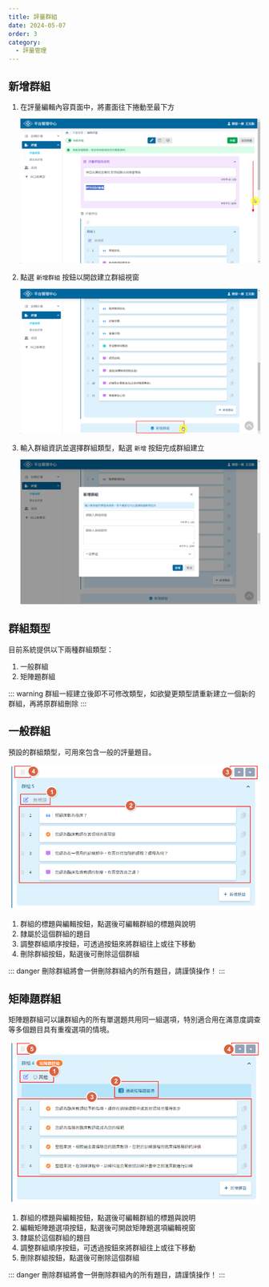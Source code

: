 ```yaml
---
title: 評量群組
date: 2024-05-07
order: 3
category:
  - 評量管理
---
```


## 新增群組

1. 在評量編輯內容頁面中，將畫面往下捲動至最下方

    ![捲動畫面至最下方](./images/groups-1.png)

2. 點選 ```新增群組``` 按鈕以開啟建立群組視窗

    ![新增群組按鈕](./images/groups-2.png)

3. 輸入群組資訊並選擇群組類型，點選 ```新增``` 按鈕完成群組建立

    ![新增群組視窗](./images/groups-3.png)

## 群組類型

目前系統提供以下兩種群組類型：

1. 一般群組 <Badge text="預設" />
2. 矩陣題群組

::: warning
群組一經建立後即不可修改類型，如欲變更類型請重新建立一個新的群組，再將原群組刪除
:::

## 一般群組

預設的群組類型，可用來包含一般的評量題目。

![一般群組](./images/groups-4.png)

1. 群組的標題與編輯按鈕，點選後可編輯群組的標題與說明
2. 隸屬於這個群組的題目
3. 調整群組順序按鈕，可透過按鈕來將群組往上或往下移動
4. 刪除群組按鈕，點選後可刪除這個群組

::: danger
刪除群組將會一併刪除群組內的所有題目，請謹慎操作！
:::

## 矩陣題群組

矩陣題群組可以讓群組內的所有單選題共用同一組選項，特別適合用在滿意度調查等多個題目具有重複選項的情境。

![矩陣題群組](./images/groups-5.png)

1. 群組的標題與編輯按鈕，點選後可編輯群組的標題與說明
2. 編輯矩陣題選項按鈕，點選後可開啟矩陣題選項編輯視窗
3. 隸屬於這個群組的題目
4. 調整群組順序按鈕，可透過按鈕來將群組往上或往下移動
5. 刪除群組按鈕，點選後可刪除這個群組

::: danger
刪除群組將會一併刪除群組內的所有題目，請謹慎操作！
:::
